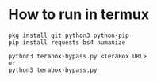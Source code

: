 # How to run in termux

```
pkg install git python3 python-pip
pip install requests bs4 humanize

python3 terabox-bypass.py <TeraBox URL>
or
python3 terabox-bypass.py
```
